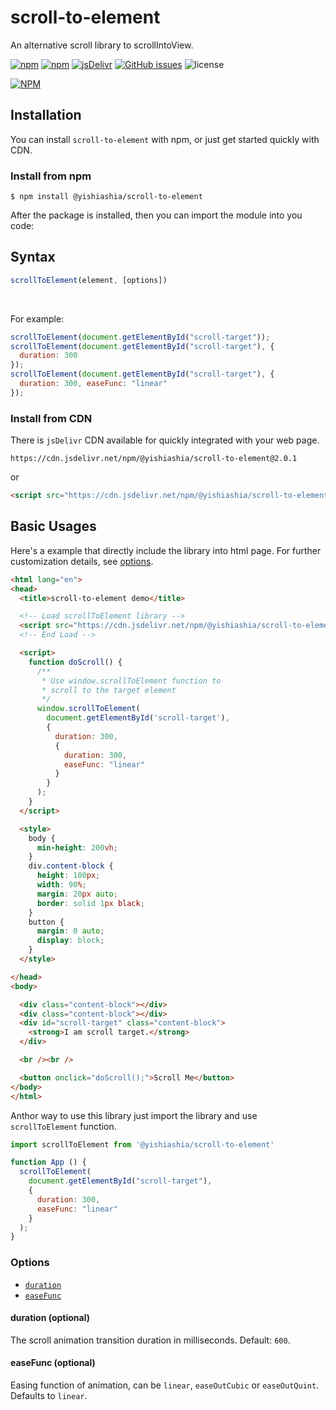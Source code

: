 # scroll-to-element

An alternative scroll library to scrollIntoView.

[![npm][npm-version-img]][npm-url]
[![npm][npm-download-img]][npm-url]
[![jsDelivr](https://data.jsdelivr.com/v1/package/npm/@yishiashia/scroll-to-element/badge)](https://data.jsdelivr.com/v1/package/npm/@yishiashia/scroll-to-element/badge)
[![GitHub issues][github-issue-img]][github-issue-url]
![license][license-img]

[![NPM](https://nodei.co/npm/@yishiashia/scroll-to-element.png?mini=true)](https://www.npmjs.com/package/@yishiashia/scroll-to-element)

## Installation
You can install `scroll-to-element` with npm, or just get started quickly with CDN.

### Install from npm

    $ npm install @yishiashia/scroll-to-element

After the package is installed, then you can import the module into you code:

## Syntax

```javascript
scrollToElement(element, [options])
```

<br/>

For example:
```javascript
scrollToElement(document.getElementById("scroll-target"));
scrollToElement(document.getElementById("scroll-target"), {
  duration: 300
});
scrollToElement(document.getElementById("scroll-target"), {
  duration: 300, easeFunc: "linear"
});
```

### Install from CDN
There is `jsDelivr` CDN available for quickly integrated with your web page.

```
https://cdn.jsdelivr.net/npm/@yishiashia/scroll-to-element@2.0.1
```

or

```html
<script src="https://cdn.jsdelivr.net/npm/@yishiashia/scroll-to-element@2.0.1"></script>
```

## Basic Usages

Here's a example that directly include the library into html page. For further customization details, see [options](#options).

```html
<html lang="en">
<head>
  <title>scroll-to-element demo</title>

  <!-- Load scrollToElement library -->
  <script src="https://cdn.jsdelivr.net/npm/@yishiashia/scroll-to-element@2.0.1"></script>
  <!-- End Load -->

  <script>
    function doScroll() {
      /**
       * Use window.scrollToElement function to
       * scroll to the target element
       */
      window.scrollToElement(
        document.getElementById('scroll-target'),
        {
          duration: 300,
          {
            duration: 300,
            easeFunc: "linear"
          }
        }
      );
    }
  </script>

  <style>
    body {
      min-height: 200vh;
    }
    div.content-block {
      height: 100px;
      width: 90%;
      margin: 20px auto;
      border: solid 1px black;
    }
    button {
      margin: 0 auto;
      display: block;
    }
  </style>

</head>
<body>

  <div class="content-block"></div>
  <div class="content-block"></div>
  <div id="scroll-target" class="content-block">
    <strong>I am scroll target.</strong>
  </div>

  <br /><br />

  <button onclick="doScroll();">Scroll Me</button>
</body>
</html>

```

Anthor way to use this library just import the library and use
`scrollToElement` function.

```js
import scrollToElement from '@yishiashia/scroll-to-element'

function App () {
  scrollToElement(
    document.getElementById("scroll-target"),
    {
      duration: 300,
      easeFunc: "linear"
    }
  );
}
```

### Options

- [`duration`](#duration-optional)
- [`easeFunc`](#easeFunc-optional)

#### duration (optional)

The scroll animation transition duration in milliseconds. Default: `600`.

#### easeFunc (optional)

Easing function of animation, can be `linear`, `easeOutCubic` or `easeOutQuint`. Defaults to `linear`.


[npm-version-img]: https://img.shields.io/npm/v/@yishiashia/scroll-to-element.svg?style=flat-square
[npm-download-img]: https://img.shields.io/npm/dm/@yishiashia/scroll-to-element.svg?style=flat-square
[npm-url]: https://www.npmjs.com/package/@yishiashia/scroll-to-element

[github-issue-img]: https://img.shields.io/github/issues/yishiashia/scroll-to-element.svg?style=flat-square
[github-issue-url]: https://github.com/yishiashia/scroll-to-element/issues

[license-img]: https://img.shields.io/npm/l/@yishiashia/scroll-to-element.svg?style=flat-square
